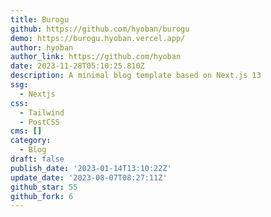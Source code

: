 ```yaml
---
title: Burogu
github: https://github.com/hyoban/burogu
demo: https://burogu.hyoban.vercel.app/
author: hyoban
author_link: https://github.com/hyoban
date: 2023-11-28T05:10:25.810Z
description: A minimal blog template based on Next.js 13
ssg:
  - Nextjs
css:
  - Tailwind
  - PostCSS
cms: []
category:
  - Blog
draft: false
publish_date: '2023-01-14T13:10:22Z'
update_date: '2023-08-07T08:27:11Z'
github_star: 55
github_fork: 6
---
```

